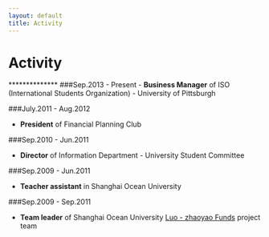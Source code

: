 ```yaml
---
layout: default
title: Activity
---
```


<h1>Activity</h1>
**************
###Sep.2013 - Present
- <strong>Business Manager</strong> of ISO (International Students Organization) - University of Pittsburgh


###July.2011 - Aug.2012
- <strong>President</strong> of Financial Planning Club
 
 
###Sep.2010 - Jun.2011
- <strong>Director</strong> of Information Department - University Student Committee
 
###Sep.2009 - Jun.2011
- <strong>Teacher assistant</strong> in Shanghai Ocean University
 
 
###Sep.2009 - Sep.2011
- <strong>Team leader</strong> of Shanghai Ocean University [Luo - zhaoyao Funds](http://baike.baidu.com/view/316221.htm) project team
